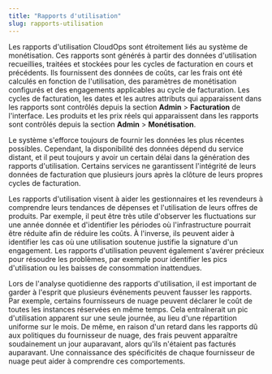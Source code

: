 ```yaml
---
title: "Rapports d'utilisation"
slug: rapports-utilisation
---
```



Les rapports d'utilisation CloudOps sont étroitement liés au système de monétisation. Ces rapports sont générés à partir des données d'utilisation recueillies, traitées et stockées pour les cycles de facturation en cours et précédents. Ils fournissent des données de coûts, car les frais ont été calculés en fonction de l'utilisation, des paramètres de monétisation configurés et des engagements applicables au cycle de facturation. Les cycles de facturation, les dates et les autres attributs qui apparaissent dans les rapports sont contrôlés depuis la section **Admin** > **Facturation** de l'interface. Les produits et les prix réels qui apparaissent dans les rapports sont contrôlés depuis la section **Admin** > **Monétisation**.

Le système s'efforce toujours de fournir les données les plus récentes possibles. Cependant, la disponibilité des données dépend du service distant, et il peut toujours y avoir un certain délai dans la génération des rapports d'utilisation. Certains services ne garantissent l'intégrité de leurs données de facturation que plusieurs jours après la clôture de leurs propres cycles de facturation.

Les rapports d'utilisation visent à aider les gestionnaires et les revendeurs à comprendre leurs tendances de dépenses et l'utilisation de leurs offres de produits. Par exemple, il peut être très utile d'observer les fluctuations sur une année donnée et d'identifier les périodes où l'infrastructure pourrait être réduite afin de réduire les coûts. À l'inverse, ils peuvent aider à identifier les cas où une utilisation soutenue justifie la signature d'un engagement. Les rapports d'utilisation peuvent également s'avérer précieux pour résoudre les problèmes, par exemple pour identifier les pics d'utilisation ou les baisses de consommation inattendues.

Lors de l'analyse quotidienne des rapports d'utilisation, il est important de garder à l'esprit que plusieurs événements peuvent fausser les rapports. Par exemple, certains fournisseurs de nuage peuvent déclarer le coût de toutes les instances réservées en même temps. Cela entraînerait un pic d'utilisation apparent sur une seule journée, au lieu d'une répartition uniforme sur le mois. De même, en raison d'un retard dans les rapports dû aux politiques du fournisseur de nuage, des frais peuvent apparaître soudainement un jour auparavant, alors qu'ils n'étaient pas facturés auparavant. Une connaissance des spécificités de chaque fournisseur de nuage peut aider à comprendre ces comportements.
